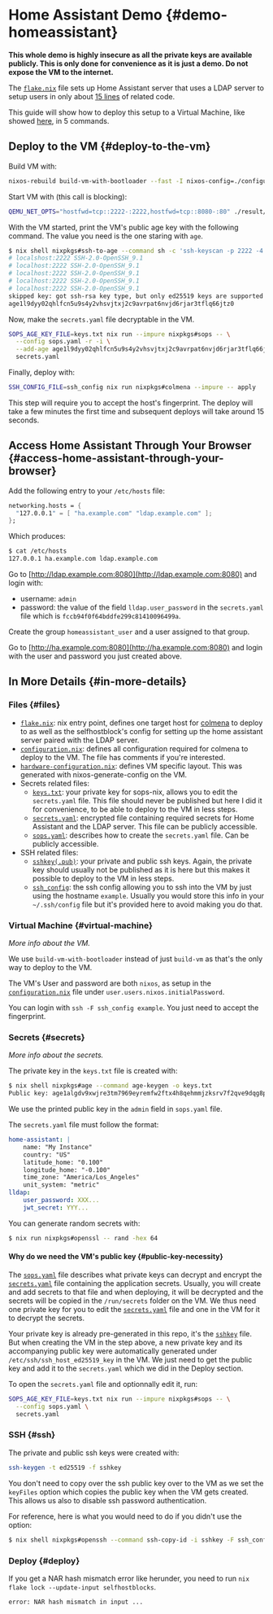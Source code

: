 # Home Assistant Demo {#demo-homeassistant}

**This whole demo is highly insecure as all the private keys are available publicly. This is
only done for convenience as it is just a demo. Do not expose the VM to the internet.**

The [`flake.nix`](./flake.nix) file sets up Home Assistant server that uses a LDAP server to
setup users in only about [15 lines](./flake.nix#L29-L45) of related code.

This guide will show how to deploy this setup to a Virtual Machine, like showed
[here](https://nixos.wiki/wiki/NixOS_modules#Developing_modules), in 5 commands.

## Deploy to the VM {#deploy-to-the-vm}

Build VM with:

```bash
nixos-rebuild build-vm-with-bootloader --fast -I nixos-config=./configuration.nix -I nixpkgs=.
```

Start VM with (this call is blocking):

```bash
QEMU_NET_OPTS="hostfwd=tcp::2222-:2222,hostfwd=tcp::8080-:80" ./result/bin/run-nixos-vm
```

With the VM started, print the VM's public age key with the following command. The value you need is
the one staring with `age`.

```bash
$ nix shell nixpkgs#ssh-to-age --command sh -c 'ssh-keyscan -p 2222 -4 localhost | ssh-to-age'
# localshost:2222 SSH-2.0-OpenSSH_9.1
# localhost:2222 SSH-2.0-OpenSSH_9.1
# localhost:2222 SSH-2.0-OpenSSH_9.1
# localhost:2222 SSH-2.0-OpenSSH_9.1
# localhost:2222 SSH-2.0-OpenSSH_9.1
skipped key: got ssh-rsa key type, but only ed25519 keys are supported
age1l9dyy02qhlfcn5u9s4y2vhsvjtxj2c9avrpat6nvjd6rjar3tflq66jtz0
```

Now, make the `secrets.yaml` file decryptable in the VM.

```bash
SOPS_AGE_KEY_FILE=keys.txt nix run --impure nixpkgs#sops -- \
  --config sops.yaml -r -i \
  --add-age age1l9dyy02qhlfcn5u9s4y2vhsvjtxj2c9avrpat6nvjd6rjar3tflq66jtz0 \
  secrets.yaml
```

Finally, deploy with:

```bash
SSH_CONFIG_FILE=ssh_config nix run nixpkgs#colmena --impure -- apply
```

This step will require you to accept the host's fingerprint. The deploy will take a few minutes the first time and subsequent deploys will take around 15 seconds.

## Access Home Assistant Through Your Browser {#access-home-assistant-through-your-browser}

Add the following entry to your `/etc/hosts` file:

```nix
networking.hosts = {
  "127.0.0.1" = [ "ha.example.com" "ldap.example.com" ];
};
```

Which produces:

```bash
$ cat /etc/hosts
127.0.0.1 ha.example.com ldap.example.com
```

Go to [http://ldap.example.com:8080](http://ldap.example.com:8080) and login with:
- username: `admin`
- password: the value of the field `lldap.user_password` in the `secrets.yaml` file which is `fccb94f0f64bddfe299c81410096499a`.

Create the group `homeassistant_user` and a user assigned to that group.

Go to [http://ha.example.com:8080](http://ha.example.com:8080) and login with the
user and password you just created above.

## In More Details {#in-more-details}

### Files {#files}

- [`flake.nix`](./flake.nix): nix entry point, defines one target host for
  [colmena](https://colmena.cli.rs) to deploy to as well as the selfhostblock's config for
  setting up the home assistant server paired with the LDAP server.
- [`configuration.nix`](./configuration.nix): defines all configuration required for colmena
  to deploy to the VM. The file has comments if you're interested.
- [`hardware-configuration.nix`](./hardware-configuration.nix): defines VM specific layout.
  This was generated with nixos-generate-config on the VM.
- Secrets related files:
  - [`keys.txt`](./keys.txt): your private key for sops-nix, allows you to edit the `secrets.yaml`
    file. This file should never be published but here I did it for convenience, to be able to
    deploy to the VM in less steps.
  - [`secrets.yaml`](./secrets.yaml): encrypted file containing required secrets for Home Assistant
    and the LDAP server. This file can be publicly accessible.
  - [`sops.yaml`](./sops.yaml): describes how to create the `secrets.yaml` file. Can be publicly
    accessible.
- SSH related files:
  - [`sshkey(.pub)`](./sshkey): your private and public ssh keys. Again, the private key should usually not
    be published as it is here but this makes it possible to deploy to the VM in less steps.
  - [`ssh_config`](./ssh_config): the ssh config allowing you to ssh into the VM by just using the
    hostname `example`. Usually you would store this info in your `~/.ssh/config` file but it's
    provided here to avoid making you do that.

### Virtual Machine {#virtual-machine}

_More info about the VM._

We use `build-vm-with-bootloader` instead of just `build-vm` as that's the only way to deploy to the VM.

The VM's User and password are both `nixos`, as setup in the [`configuration.nix`](./configuration.nix) file under
`user.users.nixos.initialPassword`.

You can login with `ssh -F ssh_config example`. You just need to accept the fingerprint.

### Secrets {#secrets}

_More info about the secrets._

The private key in the `keys.txt` file is created with:

```bash
$ nix shell nixpkgs#age --command age-keygen -o keys.txt
Public key: age1algdv9xwjre3tm7969eyremfw2ftx4h8qehmmjzksrv7f2qve9dqg8pug7
```

We use the printed public key in the `admin` field in `sops.yaml` file.

The `secrets.yaml` file must follow the format:

```yaml
home-assistant: |
    name: "My Instance"
    country: "US"
    latitude_home: "0.100"
    longitude_home: "-0.100"
    time_zone: "America/Los_Angeles"
    unit_system: "metric"
lldap:
    user_password: XXX...
    jwt_secret: YYY...
```

You can generate random secrets with:

```bash
$ nix run nixpkgs#openssl -- rand -hex 64
```

#### Why do we need the VM's public key {#public-key-necessity}

The [`sops.yaml`](./sops.yaml) file describes what private keys can decrypt and encrypt the
[`secrets.yaml`](./secrets.yaml) file containing the application secrets. Usually, you will create and add
secrets to that file and when deploying, it will be decrypted and the secrets will be copied
in the `/run/secrets` folder on the VM. We thus need one private key for you to edit the
[`secrets.yaml`](./secrets.yaml) file and one in the VM for it to decrypt the secrets.

Your private key is already pre-generated in this repo, it's the [`sshkey`](./sshkey) file. But when
creating the VM in the step above, a new private key and its accompanying public key were
automatically generated under `/etc/ssh/ssh_host_ed25519_key` in the VM. We just need to get the
public key and add it to the `secrets.yaml` which we did in the Deploy section.

To open the `secrets.yaml` file and optionnally edit it, run:

```bash
SOPS_AGE_KEY_FILE=keys.txt nix run --impure nixpkgs#sops -- \
  --config sops.yaml \
  secrets.yaml
```

### SSH {#ssh}

The private and public ssh keys were created with:

```bash
ssh-keygen -t ed25519 -f sshkey
```

You don't need to copy over the ssh public key over to the VM as we set the `keyFiles` option which copies the public key when the VM gets created.
This allows us also to disable ssh password authentication.

For reference, here is what you would need to do if you didn't use the option:

```bash
$ nix shell nixpkgs#openssh --command ssh-copy-id -i sshkey -F ssh_config example
```

### Deploy {#deploy}

If you get a NAR hash mismatch error like herunder, you need to run `nix flake lock --update-input selfhostblocks`.

```
error: NAR hash mismatch in input ...
```
